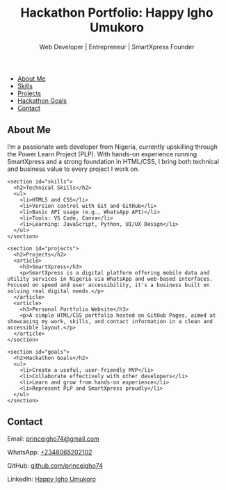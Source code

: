 
<!DOCTYPE html>
<html lang="en">
<head>
  <meta charset="UTF-8">
  <meta name="viewport" content="width=device-width, initial-scale=1.0">
  <meta name="description" content="Hackathon portfolio for Happy Igho Umukoro - PLP participant, SmartXpress founder, and aspiring web developer.">
  <meta name="author" content="Happy Igho Umukoro">
  <title>Happy Igho Umukoro | PLP Hackathon Portfolio</title>
</head>
<body>

  <header>
    <h1>Hackathon Portfolio: Happy Igho Umukoro</h1>
    <p>Web Developer | Entrepreneur | SmartXpress Founder</p>
  </header>

  <nav aria-label="Main navigation">
    <ul>
      <li><a href="#about">About Me</a></li>
      <li><a href="#skills">Skills</a></li>
      <li><a href="#projects">Projects</a></li>
      <li><a href="#goals">Hackathon Goals</a></li>
      <li><a href="#contact">Contact</a></li>
    </ul>
  </nav>

  <main>
    <section id="about">
      <h2>About Me</h2>
      <p>I’m a passionate web developer from Nigeria, currently upskilling through the Power Learn Project (PLP). With hands-on experience running SmartXpress and a strong foundation in HTML/CSS, I bring both technical and business value to every project I work on.</p>
    </section>

    <section id="skills">
      <h2>Technical Skills</h2>
      <ul>
        <li>HTML5 and CSS</li>
        <li>Version control with Git and GitHub</li>
        <li>Basic API usage (e.g., WhatsApp API)</li>
        <li>Tools: VS Code, Canva</li>
        <li>Learning: JavaScript, Python, UI/UX Design</li>
      </ul>
    </section>

    <section id="projects">
      <h2>Projects</h2>
      <article>
        <h3>SmartXpress</h3>
        <p>SmartXpress is a digital platform offering mobile data and utility services in Nigeria via WhatsApp and web-based interfaces. Focused on speed and user accessibility, it's a business built on solving real digital needs.</p>
      </article>
      <article>
        <h3>Personal Portfolio Website</h3>
        <p>A simple HTML/CSS portfolio hosted on GitHub Pages, aimed at showcasing my work, skills, and contact information in a clean and accessible layout.</p>
      </article>
    </section>

    <section id="goals">
      <h2>Hackathon Goals</h2>
      <ul>
        <li>Create a useful, user-friendly MVP</li>
        <li>Collaborate effectively with other developers</li>
        <li>Learn and grow from hands-on experience</li>
        <li>Represent PLP and SmartXpress proudly</li>
      </ul>
    </section>
  </main>

  <footer id="contact">
    <h2>Contact</h2>
    <p>Email: <a href="mailto:princeigho74@gmail.com">princeigho74@gmail.com</a></p>
    <p>WhatsApp: <a href="https://wa.me/2348065202102">+2348065202102</a></p>
    <p>GitHub: <a href="https://github.com/princeigho74">github.com/princeigho74</a></p>
    <p>LinkedIn: <a href="https://www.linkedin.com/in/happy-igho-umukoro-b62b07129">Happy Igho Umukoro</a></p>
  </footer>

</body>
</html>